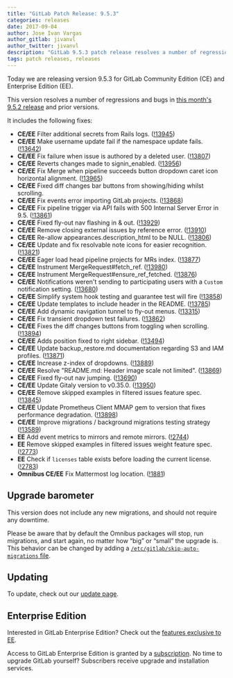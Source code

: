 ```yaml
---
title: "GitLab Patch Release: 9.5.3"
categories: releases
date: 2017-09-04
author: Jose Ivan Vargas
author_gitlab: jivanvl
author_twitter: jivanvl
description: "GitLab 9.5.3 patch release resolves a number of regressions and bugs in 9.5.2"
tags: patch releases, releases
---
```


Today we are releasing version 9.5.3 for GitLab Community Edition (CE) and Enterprise Edition (EE).

This version resolves a number of regressions and bugs in
[this month's 9.5.2 release](/releases/2017/08/28/gitlab-9-dot-5-dot-2-released/) and
prior versions.

It includes the following fixes:

- **CE/EE** Filter additional secrets from Rails logs. ([!13945])
- **CE/EE** Make username update fail if the namespace update fails. ([!13642])
- **CE/EE** Fix failure when issue is authored by a deleted user. ([!13807])
- **CE/EE** Reverts changes made to signin_enabled. ([!13956])
- **CE/EE** Fix Merge when pipeline succeeds button dropdown caret icon horizontal alignment. ([!13965])
- **CE/EE** Fixed diff changes bar buttons from showing/hiding whilst scrolling.
- **CE/EE** Fix events error importing GitLab projects. ([!13868])
- **CE/EE** Fix pipeline trigger via API fails with 500 Internal Server Error in 9.5. ([!13861])
- **CE/EE** Fixed fly-out nav flashing in & out. ([!13929])
- **CE/EE** Remove closing external issues by reference error. ([!13910])
- **CE/EE** Re-allow appearances.description_html to be NULL. ([!13806])
- **CE/EE** Update and fix resolvable note icons for easier recognition. ([!13821])
- **CE/EE** Eager load head pipeline projects for MRs index. ([!13877])
- **CE/EE** Instrument MergeRequest#fetch_ref. ([!13980])
- **CE/EE** Instrument MergeRequest#ensure_ref_fetched. ([!13876])
- **CE/EE** Notifications weren't sending to participating users with a `Custom` notification setting. ([!13680])
- **CE/EE** Simplify system hook testing and guarantee test will fire ([!13858])
- **CE/EE** Update templates to include header in the README. ([!13785])
- **CE/EE** Add dynamic navigation tunnel to fly-out menus. ([!13315])
- **CE/EE** Fix transient dropdown test failures. ([!13862])
- **CE/EE** Fixes the diff changes buttons from toggling when scrolling. ([!13894])
- **CE/EE** Adds position fixed to right sidebar. ([!13494])
- **CE/EE** Update backup_restore.md documentation regarding S3 and IAM profiles. ([!13871])
- **CE/EE** Increase z-index of dropdowns. ([!13889])
- **CE/EE** Resolve "README.md: Header image scale not limited". ([!13869])
- **CE/EE** Fixed fly-out nav jumping. ([!13690])
- **CE/EE** Update Gitaly version to v0.35.0. ([!13950])
- **CE/EE** Remove skipped examples in filtered issues feature spec. ([!13845])
- **CE/EE** Update Prometheus Client MMAP gem to version that fixes performance degradation. ([!13898])
- **CE/EE** Improve migrations / background migrations testing strategy ([!13589])
- **EE** Add event metrics to mirrors and remote mirrors. ([!2744])
- **EE** Remove skipped examples in filtered issues weight feature spec. ([!2773])
- **EE** Check if `licenses` table exists before loading the current license. ([!2783])
- **Omnibus CE/EE** Fix Mattermost log location. ([!1881])

[!13642]: https://gitlab.com/gitlab-org/gitlab-ce/merge_requests/13642
[!13807]: https://gitlab.com/gitlab-org/gitlab-ce/merge_requests/13807
[!13956]: https://gitlab.com/gitlab-org/gitlab-ce/merge_requests/13642
[!13806]: https://gitlab.com/gitlab-org/gitlab-ce/merge_requests/13806
[!13680]: https://gitlab.com/gitlab-org/gitlab-ce/merge_requests/13680
[!13858]: https://gitlab.com/gitlab-org/gitlab-ce/merge_requests/13858
[!13876]: https://gitlab.com/gitlab-org/gitlab-ce/merge_requests/13876
[!13785]: https://gitlab.com/gitlab-org/gitlab-ce/merge_requests/13785
[!13821]: https://gitlab.com/gitlab-org/gitlab-ce/merge_requests/13821
[!13870]: https://gitlab.com/gitlab-org/gitlab-ce/merge_requests/13870
[!13315]: https://gitlab.com/gitlab-org/gitlab-ce/merge_requests/13315
[!13861]: https://gitlab.com/gitlab-org/gitlab-ce/merge_requests/13861
[!13862]: https://gitlab.com/gitlab-org/gitlab-ce/merge_requests/13862
[!13894]: https://gitlab.com/gitlab-org/gitlab-ce/merge_requests/13894
[!13494]: https://gitlab.com/gitlab-org/gitlab-ce/merge_requests/13494
[!13877]: https://gitlab.com/gitlab-org/gitlab-ce/merge_requests/13877
[!13871]: https://gitlab.com/gitlab-org/gitlab-ce/merge_requests/13871
[!13889]: https://gitlab.com/gitlab-org/gitlab-ce/merge_requests/13889
[!13869]: https://gitlab.com/gitlab-org/gitlab-ce/merge_requests/13869
[!13690]: https://gitlab.com/gitlab-org/gitlab-ce/merge_requests/13690
[!13945]: https://gitlab.com/gitlab-org/gitlab-ce/merge_requests/13945
[!13868]: https://gitlab.com/gitlab-org/gitlab-ce/merge_requests/13868
[!13950]: https://gitlab.com/gitlab-org/gitlab-ce/merge_requests/13950
[!13845]: https://gitlab.com/gitlab-org/gitlab-ce/merge_requests/13845
[!13898]: https://gitlab.com/gitlab-org/gitlab-ce/merge_requests/13898
[!13965]: https://gitlab.com/gitlab-org/gitlab-ce/merge_requests/13965
[!13910]: https://gitlab.com/gitlab-org/gitlab-ce/merge_requests/13910
[!13929]: https://gitlab.com/gitlab-org/gitlab-ce/merge_requests/13929
[!13980]: https://gitlab.com/gitlab-org/gitlab-ce/merge_requests/13980
[!13589]: https://gitlab.com/gitlab-org/gitlab-ce/merge_requests/13589
[!2744]: https://gitlab.com/gitlab-org/gitlab-ee/merge_requests/2744
[!2773]: https://gitlab.com/gitlab-org/gitlab-ee/merge_requests/2773
[!2783]: https://gitlab.com/gitlab-org/gitlab-ee/merge_requests/2783
[!1881]: https://gitlab.com/gitlab-org/omnibus-gitlab/merge_requests/1881

## Upgrade barometer

This version does not include any new migrations, and should not require any
downtime.

Please be aware that by default the Omnibus packages will stop, run migrations,
and start again, no matter how “big” or “small” the upgrade is. This behavior
can be changed by adding a [`/etc/gitlab/skip-auto-migrations`
file](http://doc.gitlab.com/omnibus/update/README.html).

## Updating

To update, check out our [update page](/update/).

## Enterprise Edition

Interested in GitLab Enterprise Edition? Check out the [features exclusive to
EE](/pricing/).

Access to GitLab Enterprise Edition is granted by a [subscription](/stages-devops-lifecycle/).
No time to upgrade GitLab yourself? Subscribers receive upgrade and installation
services.
